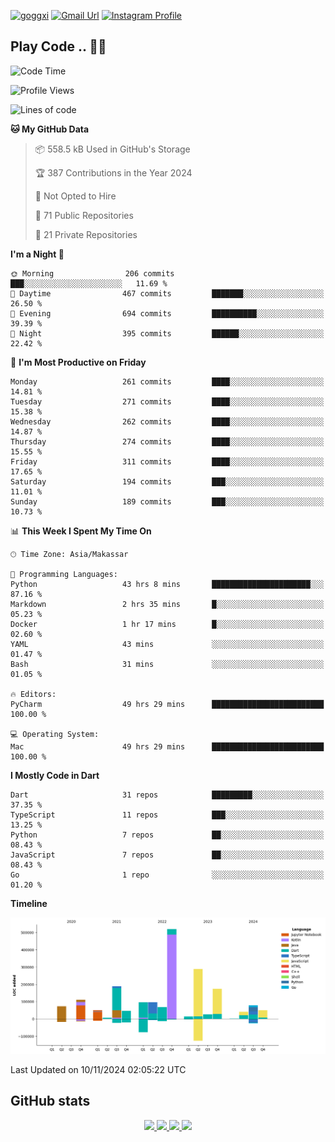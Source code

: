 [![goggxi](https://img.shields.io/badge/Portofolio-Goggxi-orange)](https://goggxi.github.io)
[![Gmail Url](https://img.shields.io/twitter/url?label=Goggxi@gmail.com&logo=gmail&style=social&url=http%3A%2F%2Fmailto%3Acontact.Goggxi@gmail.com)](mailto:Goggxi@gmail.com) [![Instagram Profile](https://img.shields.io/twitter/url?label=moh_rifkan&logo=instagram&style=social&url=https://www.instagram.com/moh_rifkan/)](https://www.instagram.com/moh_rifkan/)

## Play Code .. 💬🚀

<!-- [![Moh Rifkan GitHub stats](https://github-readme-stats.vercel.app/api?username=goggxi&count_private=true&show_icons=true&theme=dracula&custom_title=Goggxi%20Statistic%20🚀)](https://github.com/goggxi/goggxi)

[![Top Langs](https://github-readme-stats.vercel.app/api/top-langs/?username=goggxi&langs_count=8&layout=compact&show_icons=true&theme=dracula)](https://github.com/goggxi/goggxi) -->

<!--START_SECTION:waka-->
![Code Time](http://img.shields.io/badge/Code%20Time-3%2C547%20hrs%2046%20mins-blue)

![Profile Views](http://img.shields.io/badge/Profile%20Views-2-blue)

![Lines of code](https://img.shields.io/badge/From%20Hello%20World%20I%27ve%20Written-1.9%20million%20lines%20of%20code-blue)

**🐱 My GitHub Data** 

> 📦 558.5 kB Used in GitHub's Storage 
 > 
> 🏆 387 Contributions in the Year 2024
 > 
> 🚫 Not Opted to Hire
 > 
> 📜 71 Public Repositories 
 > 
> 🔑 21 Private Repositories 
 > 
**I'm a Night 🦉** 

```text
🌞 Morning                206 commits         ███░░░░░░░░░░░░░░░░░░░░░░   11.69 % 
🌆 Daytime                467 commits         ███████░░░░░░░░░░░░░░░░░░   26.50 % 
🌃 Evening                694 commits         ██████████░░░░░░░░░░░░░░░   39.39 % 
🌙 Night                  395 commits         ██████░░░░░░░░░░░░░░░░░░░   22.42 % 
```
📅 **I'm Most Productive on Friday** 

```text
Monday                   261 commits         ████░░░░░░░░░░░░░░░░░░░░░   14.81 % 
Tuesday                  271 commits         ████░░░░░░░░░░░░░░░░░░░░░   15.38 % 
Wednesday                262 commits         ████░░░░░░░░░░░░░░░░░░░░░   14.87 % 
Thursday                 274 commits         ████░░░░░░░░░░░░░░░░░░░░░   15.55 % 
Friday                   311 commits         ████░░░░░░░░░░░░░░░░░░░░░   17.65 % 
Saturday                 194 commits         ███░░░░░░░░░░░░░░░░░░░░░░   11.01 % 
Sunday                   189 commits         ███░░░░░░░░░░░░░░░░░░░░░░   10.73 % 
```


📊 **This Week I Spent My Time On** 

```text
🕑︎ Time Zone: Asia/Makassar

💬 Programming Languages: 
Python                   43 hrs 8 mins       ██████████████████████░░░   87.16 % 
Markdown                 2 hrs 35 mins       █░░░░░░░░░░░░░░░░░░░░░░░░   05.23 % 
Docker                   1 hr 17 mins        █░░░░░░░░░░░░░░░░░░░░░░░░   02.60 % 
YAML                     43 mins             ░░░░░░░░░░░░░░░░░░░░░░░░░   01.47 % 
Bash                     31 mins             ░░░░░░░░░░░░░░░░░░░░░░░░░   01.05 % 

🔥 Editors: 
PyCharm                  49 hrs 29 mins      █████████████████████████   100.00 % 

💻 Operating System: 
Mac                      49 hrs 29 mins      █████████████████████████   100.00 % 
```

**I Mostly Code in Dart** 

```text
Dart                     31 repos            █████████░░░░░░░░░░░░░░░░   37.35 % 
TypeScript               11 repos            ███░░░░░░░░░░░░░░░░░░░░░░   13.25 % 
Python                   7 repos             ██░░░░░░░░░░░░░░░░░░░░░░░   08.43 % 
JavaScript               7 repos             ██░░░░░░░░░░░░░░░░░░░░░░░   08.43 % 
Go                       1 repo              ░░░░░░░░░░░░░░░░░░░░░░░░░   01.20 % 
```



**Timeline**

![Lines of Code chart](https://raw.githubusercontent.com/Goggxi/Goggxi/main/assets/bar_graph.png)


 Last Updated on 10/11/2024 02:05:22 UTC
<!--END_SECTION:waka-->

## GitHub stats

<p align="center">
  <a href="https://github.com/goggxi">
    <img src="http://github-profile-summary-cards.vercel.app/api/cards/profile-details?username=goggxi&theme=transparent" />
  </a>
  <a href="https://github.com/goggxi">
    <img src="https://github-readme-streak-stats.herokuapp.com/?user=goggxi&hide_border=true&card_width=338&theme=transparent" />
  </a>
  <a href="https://github.com/goggxi">
    <img src="http://github-profile-summary-cards.vercel.app/api/cards/stats?username=goggxi&theme=transparent" />
  </a>
  <a href="https://github.com/goggxi">
    <img src="https://github-readme-stats.vercel.app/api/top-langs/?username=goggxi&langs_count=10&exclude_repo=&hide=c,makefile,html,css,sass,nix,nunjucks,tsql,dockerfile,shell&card_width=699&hide_border=true&theme=transparent" />
  </a>
  <!-- <br/>
  <a href="https://github.com/goggxi">
    <img src="https://komarev.com/ghpvc/?username=goggxi&color=blue&style=flat" />
  </a> -->
</p>
